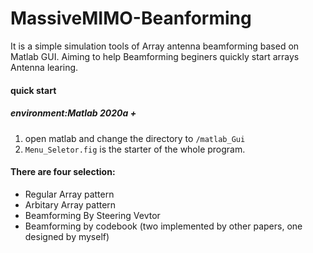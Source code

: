 # MassiveMIMO-Beanforming
It is a simple simulation tools of Array antenna beamforming based on Matlab GUI. Aiming to help Beamforming beginers quickly start arrays Antenna learing.

#### quick start
##### environment:Matlab 2020a +
1. open matlab and change the directory to `/matlab_Gui`
2. `Menu_Seletor.fig` is the starter of the whole program.


#### There are four selection:
+ Regular Array pattern
+ Arbitary Array pattern
+ Beamforming By Steering Vevtor
+ Beamforming by codebook (two implemented by other papers, one designed by myself)


